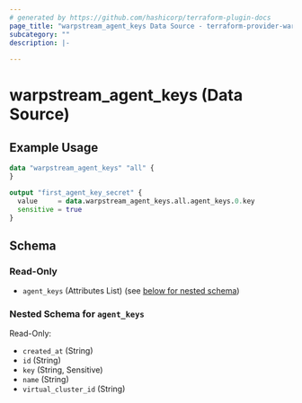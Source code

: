 ```yaml
---
# generated by https://github.com/hashicorp/terraform-plugin-docs
page_title: "warpstream_agent_keys Data Source - terraform-provider-warpstream"
subcategory: ""
description: |-
  
---
```


# warpstream_agent_keys (Data Source)



## Example Usage

```terraform
data "warpstream_agent_keys" "all" {
}

output "first_agent_key_secret" {
  value     = data.warpstream_agent_keys.all.agent_keys.0.key
  sensitive = true
}
```

<!-- schema generated by tfplugindocs -->
## Schema

### Read-Only

- `agent_keys` (Attributes List) (see [below for nested schema](#nestedatt--agent_keys))

<a id="nestedatt--agent_keys"></a>
### Nested Schema for `agent_keys`

Read-Only:

- `created_at` (String)
- `id` (String)
- `key` (String, Sensitive)
- `name` (String)
- `virtual_cluster_id` (String)

